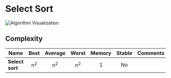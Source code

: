 # Select Sort

![Algorithm Visualization](https://upload.wikimedia.org/wikipedia/commons/9/94/Selection-Sort-Animation.gif)

## Complexity

| Name                  | Best            | Average             | Worst               | Memory    | Stable    | Comments  |
| --------------------- | :-------------: | :-----------------: | :-----------------: | :-------: | :-------: | :-------- |
| **Select sort**    | n<sup>2</sup>   | n<sup>2</sup>       | n<sup>2</sup>       | 1         | No        |           |